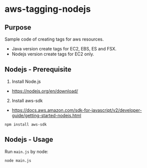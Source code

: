 # aws-tagging-nodejs

## Purpose
Sample code of creating tags for aws resources.

- Java version create tags for EC2, EBS, ES and FSX.
- Nodejs version create tags for EC2 only.




## Nodejs - Prerequisite

1. Install Node.js
- https://nodejs.org/en/download/

2. Install aws-sdk
- https://docs.aws.amazon.com/sdk-for-javascript/v2/developer-guide/getting-started-nodejs.html
```
npm install aws-sdk
```


## Nodejs - Usage
Run ```main.js``` by node:
```
node main.js
```

